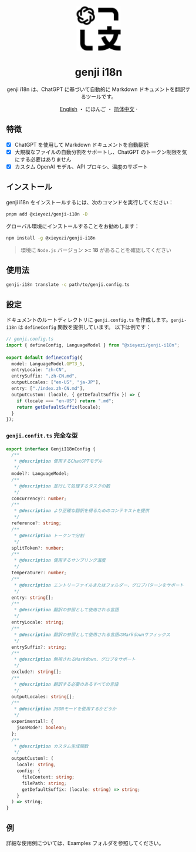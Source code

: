 <a name="readme-top"></a>

<div align="center">

<img height="120" src="./genji.svg">

<h1>genji i18n</h1>

genji i18n は、ChatGPT に基づいて自動的に Markdown ドキュメントを翻訳するツールです。

[English](./README.md) ・ にほんご ・ [简体中文](./README.zh-CN.md) ·

</div>

## 特徴

- [x] ChatGPT を使用して Markdown ドキュメントを自動翻訳
- [x] 大規模なファイルの自動分割をサポートし、ChatGPT のトークン制限を気にする必要はありません
- [x] カスタム OpenAI モデル、API プロキシ、温度のサポート

## インストール

genji i18n をインストールするには、次のコマンドを実行してください：

```bash
pnpm add @xieyezi/genji-i18n -D
```

グローバル環境にインストールすることをお勧めします：

```bash
npm install -g @xieyezi/genji-i18n
```

> 環境に `Node.js` バージョン **>= 18** があることを確認してください

## 使用法

```bash
genji-i18n translate -c path/to/genji.config.ts
```

## 設定

ドキュメントのルートディレクトリに `genji.config.ts` を作成します。`genji-i18n` は `defineConfig` 関数を提供しています。
以下は例です：

```ts
// genji.config.ts
import { defineConfig, LanguageModel } from "@xieyezi/genji-i18n";

export default defineConfig({
  model: LanguageModel.GPT3_5,
  entryLocale: "zh-CN",
  entrySuffix: ".zh-CN.md",
  outputLocales: ["en-US", "ja-JP"],
  entry: ["./index.zh-CN.md"],
  outputCustom: (locale, { getDefaultSuffix }) => {
    if (locale === "en-US") return ".md";
    return getDefaultSuffix(locale);
  }
});
```

### `genji.confit.ts` 完全な型

```ts
export interface GenjiI18nConfig {
  /**
   * @description 使用するChatGPTモデル
   */
  model?: LanguageModel;
  /**
   * @description 並行して処理するタスクの数
   */
  concurrency?: number;
  /**
   * @description より正確な翻訳を得るためのコンテキストを提供
   */
  reference?: string;
  /**
   * @description トークンで分割
   */
  splitToken?: number;
  /**
   * @description 使用するサンプリング温度
   */
  temperature?: number;
  /**
   * @description エントリーファイルまたはフォルダー、グロブパターンをサポート
   */
  entry: string[];
  /**
   * @description 翻訳の参照として使用される言語
   */
  entryLocale: string;
  /**
   * @description 翻訳の参照として使用される言語のMarkdownサフィックス
   */
  entrySuffix?: string;
  /**
   * @description 無視されるMarkdown、グロブをサポート
   */
  exclude?: string[];
  /**
   * @description 翻訳する必要のあるすべての言語
   */
  outputLocales: string[];
  /**
   * @description JSONモードを使用するかどうか
   */
  experimental?: {
    jsonMode?: boolean;
  };
  /**
   * @description カスタム生成関数
   */
  outputCustom?: (
    locale: string,
    config: {
      fileContent: string;
      filePath: string;
      getDefaultSuffix: (locale: string) => string;
    }
  ) => string;
}
```

## 例

詳細な使用例については、Examples フォルダを参照してください。

